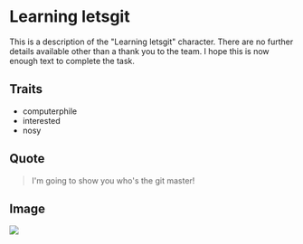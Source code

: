 # Learning letsgit
This is a description of the "Learning letsgit" character.
There are no further details available other than a thank you to the team.
I hope this is now enough text to complete the task.

## Traits
* computerphile
* interested
* nosy

## Quote
> I'm going to show you who's the git master!

## Image
<img src="https://openhpi.azureedge.net/assets/logo_openhpi-155a11eefd46841c38fb009a2d9b84d28550a0c920fbf50b591b3aa1f7c0190c.png"/>

